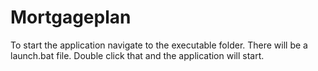 # Mortgageplan
To start the application navigate to the executable folder. 
There will be a launch.bat file. Double click that and the application will start.
